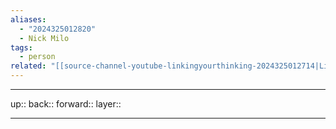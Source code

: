 ```yaml
---
aliases:
  - "2024325012820"
  - Nick Milo
tags:
  - person
related: "[[source-channel-youtube-linkingyourthinking-2024325012714|Linking Your Thinking with Nick Milo]]"
---
```




***

up:: 
back:: 
forward:: 
layer:: 

***
